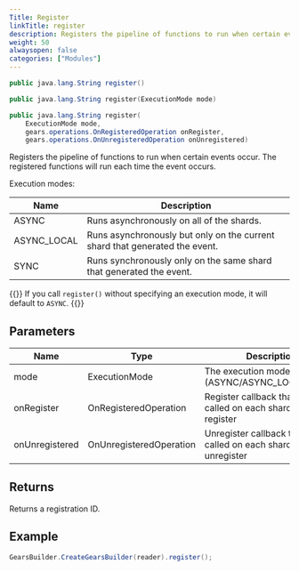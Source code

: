 ```yaml
---
Title: Register
linkTitle: register
description: Registers the pipeline of functions to run when certain events occur.
weight: 50
alwaysopen: false
categories: ["Modules"]
---
```


```java
public java.lang.String register()

public java.lang.String register​(ExecutionMode mode)

public java.lang.String register​(
    ExecutionMode mode, 
    gears.operations.OnRegisteredOperation onRegister, 
    gears.operations.OnUnregisteredOperation onUnregistered)
```

Registers the pipeline of functions to run when certain events occur. The registered functions will run each time the event occurs.

Execution modes:

| Name | Description |
|------|-------------|
| ASYNC | Runs asynchronously on all of the shards. |
| ASYNC_LOCAL | Runs asynchronously but only on the current shard that generated the event. |
| SYNC | Runs synchronously only on the same shard that generated the event. |

{{<note>}}
If you call `register()` without specifying an execution mode, it will default to `ASYNC`. 
{{</note>}}

## Parameters

| Name | Type | Description |
|------|------|-------------|
| mode | ExecutionMode | The execution mode to use (ASYNC/ASYNC_LOCAL/SYNC) |
| onRegister | OnRegisteredOperation | Register callback that will be called on each shard upon register |
| onUnregistered | OnUnregisteredOperation | Unregister callback that will be called on each shard upon unregister |

## Returns

Returns a registration ID.

## Example

```java
GearsBuilder.CreateGearsBuilder(reader).register();
```